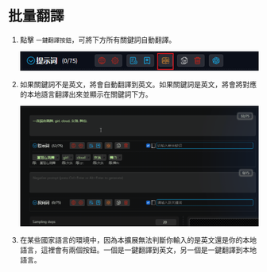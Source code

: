 # 批量翻譯

1. 點擊 `一鍵翻譯按鈕`，可將下方所有關鍵詞自動翻譯。

   ![](../assets/images/BatchTranslation/translate.png)

2. 如果關鍵詞不是英文，將會自動翻譯到英文。如果關鍵詞是英文，將會將對應的本地語言翻譯出來並顯示在關鍵詞下方。

   ![](../assets/images/demo.translate.gif)

3. 在某些國家語言的環境中，因為本擴展無法判斷你輸入的是英文還是你的本地語言，這裡會有兩個按鈕。一個是一鍵翻譯到英文，另一個是一鍵翻譯到本地語言。